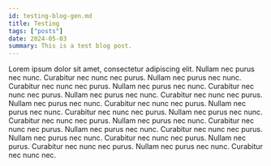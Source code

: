 ```yaml
---
id: testing-blog-gen.md
title: Testing
tags: ["posts"]
date: 2024-05-03
summary: This is a test blog post.
---
```


Lorem ipsum dolor sit amet, consectetur adipiscing elit. Nullam nec purus nec
nunc. Curabitur nec nunc nec purus. Nullam nec purus nec nunc. Curabitur nec
nunc nec purus. Nullam nec purus nec nunc. Curabitur nec nunc nec purus. Nullam
nec purus nec nunc. Curabitur nec nunc nec purus. Nullam nec purus nec nunc.
Curabitur nec nunc nec purus. Nullam nec purus nec nunc. Curabitur nec nunc nec
purus. Nullam nec purus nec nunc. Curabitur nec nunc nec purus. Nullam nec purus
nec nunc. Curabitur nec nunc nec purus. Nullam nec purus nec nunc. Curabitur nec
nunc nec purus. Nullam nec purus nec nunc. Curabitur nec nunc nec purus. Nullam
nec purus. Curabitur nec nunc nec purus. Nullam nec purus nec nunc. Curabitur
nec nunc nec.

